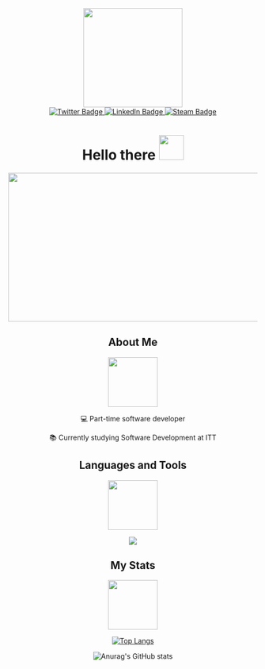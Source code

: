 <div id="header" align="center">
    <img
        src="https://media.giphy.com/media/3kPDmoWdBpQPNhCnUG/giphy.gif"
        width="200"
    />
</div>

<div id="badges" align="center">
    <a href="https://twitter.com/miketyred" target="_blank">
        <img
            src="https://img.shields.io/badge/Twitter-white?logo=twitter&logoColor=blue&style=for-the-badge"
            alt="Twitter Badge"
        />
    </a>
    <a
        href="https://www.linkedin.com/in/miguel-terrazas-3091a4263"
        target="_blank"
    >
        <img
            src="https://img.shields.io/badge/LinkedIn-blue?logo=linkedin&logoColor=white&style=for-the-badge"
            alt="LinkedIn Badge"
        />
    </a>
    <a href="mailto:miketyredev@gmail.com" target="_blank">
        <img
            src="https://img.shields.io/badge/Gmail-orange?logo=gmail&logoColor=white&style=for-the-badge"
            alt="Steam Badge"
        />
    </a>
    <br />
    <img
        src="https://komarev.com/ghpvc/?username=mike-tyred&style=flat-square&color=blue"
        alt=""
    />
</div>

<h1 align="center">
    Hello there
    <img
        src="https://media.giphy.com/media/mst80usDtSUmCZZumD/giphy.gif"
        width="50px"
    />
</h1>

<div align="center">
    <img
        src="https://media.giphy.com/media/VPpkvgTIJ817dfQOXI/giphy.gif"
        width="600"
        height="300"
    />
</div>

<div align="center">
    <h2>About Me</h2>
    <img
        src="https://media.giphy.com/media/Vf3ZKdillTMOOaOho0/giphy.gif"
        width="100px"
    />
    <div>
    
</div>
<div>
    <p>💻 Part-time software developer</p>
    <p>📚 Currently studying Software Development at ITT</p>
</div>

<div align="center">
    <h2>Languages and Tools</h2>
    <img
        src="https://media.giphy.com/media/17b875GGvV9m9sLmNc/giphy.gif"
        width="100px"
    />
    <p align="center">
        <a href="https://skillicons.dev">
            <img
                src="https://skillicons.dev/icons?i=git,cs,py,php,js,html,css,tailwind,laravel,django,mysql,postgres"
            />
        </a>
    </p>
</div>

<div align="center">
    <h2>My Stats</h2>
    <img
        src="https://media.giphy.com/media/RVWSqOsgDAq0W3051o/giphy.gif"
        width="100px"
    />
</div>

[![Top
Langs](https://github-readme-stats.vercel.app/api/top-langs/?username=mike-tyred&layout=compact&theme=tokyonight&hide_border=true&card_width=10)](https://github.com/anuraghazra/github-readme-stats)

![Anurag's GitHub
stats](https://github-readme-stats.vercel.app/api?username=mike-tyred&show_icons=true&theme=tokyonight&hide_border=true)
